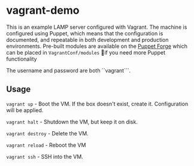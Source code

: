 vagrant-demo
============

This is an example LAMP server configured with Vagrant. The machine is configured using Puppet, which means that the configuration is documented, and repeatable in both development and production environments. Pre-built modules are available on the [Puppet Forge](http://forge.puppetlabs.com/) which can be placed in ``VagrantConf/modules`` if you need more Puppet functionality

The username and password are both ``vagrant```.

## Usage

``vagrant up`` - Boot the VM. If the box doesn't exist, create it. Configuration will be applied.

``vagrant halt`` - Shutdown the VM, but keep it on disk.

``vagrant destroy`` - Delete the VM.

``vagrant reload`` - Reboot the VM

``vagrant ssh`` - SSH into the VM.